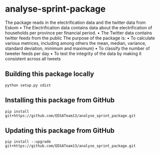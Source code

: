 # analyse-sprint-package

The package reads in the electrification data and the twitter data from Eskom
•	The Electrification data contains data about the electrification of households per province per financial period.
•	The Twitter data contains twitter feeds from the public
The purpose of the package is:
•	To calculate various metrices, including among others the mean, median, variance, standard deviation, minimum and maximum)
•	To classify the number of tweeter feeds per day
•	To test the integrity of the data by making it consistent across all tweets


## Building this package locally

`python setup.py sdist`

## Installing this package from GitHub

`pip install git+https://github.com/EDSATeam13/analyse_sprint_package.git`

## Updating this package from GitHub

`pip install --upgrade git+https://github.com/EDSATeam13/analyse_sprint_package.git`
